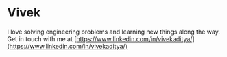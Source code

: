# Vivek

I love solving engineering problems and learning new things along the way.
Get in touch with me at [https://www.linkedin.com/in/vivekaditya/](https://www.linkedin.com/in/vivekaditya/)